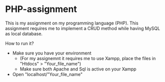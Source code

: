 # PHP-assignment
This is my assignment on my programming language (PHP). This assignment requires me to implement a CRUD method while having MySQL as local database.

How to run it?
- Make sure you have your environment 
  - (For my assignemnt it requires me to use Xampp, place the files in "Htdocs" > "Your_file_name")
  - Make sure both Apache and Sql is active on your Xampp
- Open "localhost/"Your_file_name"
